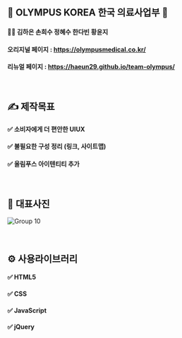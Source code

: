 ## 🏣 OLYMPUS KOREA 한국 의료사업부 🏣

#### 💁‍♀️ 김하은 손희수 정혜수 한다빈 황윤지

#### 오리지널 페이지 : https://olympusmedical.co.kr/
#### 리뉴얼 페이지 : https://haeun29.github.io/team-olympus/


<br>

##  ✍ **제작목표**


#### ✅  소비자에게 더 편안한 UIUX
#### ✅  불필요한 구성 정리 (링크, 사이트맵)
#### ✅  올림푸스 아이텐티티 추가


<br>

##  📸 **대표사진**

![Group 10](https://user-images.githubusercontent.com/105402303/184274246-1294042c-9fa8-4234-be9d-0519ad2aaf32.png)


<br>

## ⚙ **사용라이브러리**


#### ✅  HTML5
#### ✅  CSS
#### ✅  JavaScript
#### ✅  jQuery


